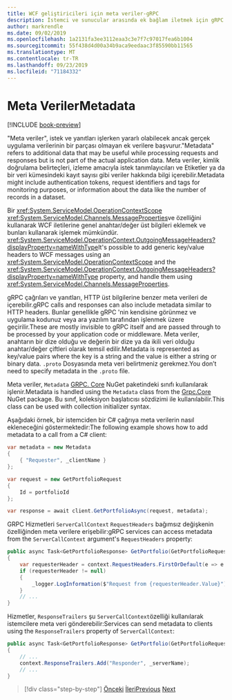 ```yaml
---
title: WCF geliştiricileri için meta veriler-gRPC
description: İstemci ve sunucular arasında ek bağlam iletmek için gRPC 'de meta veriler nasıl kullanılır
author: markrendle
ms.date: 09/02/2019
ms.openlocfilehash: 1a2131fa3ee3112eaa3c3e7f7c97017fea6b1004
ms.sourcegitcommit: 55f438d4d00a34b9aca9eedaac3f85590bb11565
ms.translationtype: MT
ms.contentlocale: tr-TR
ms.lasthandoff: 09/23/2019
ms.locfileid: "71184332"
---
```

# <a name="metadata"></a><span data-ttu-id="fcc21-103">Meta Veriler</span><span class="sxs-lookup"><span data-stu-id="fcc21-103">Metadata</span></span>

[!INCLUDE [book-preview](../../../includes/book-preview.md)]

<span data-ttu-id="fcc21-104">"Meta veriler", istek ve yanıtları işlerken yararlı olabilecek ancak gerçek uygulama verilerinin bir parçası olmayan ek verilere başvurur.</span><span class="sxs-lookup"><span data-stu-id="fcc21-104">"Metadata" refers to additional data that may be useful while processing requests and responses but is not part of the actual application data.</span></span> <span data-ttu-id="fcc21-105">Meta veriler, kimlik doğrulama belirteçleri, izleme amacıyla istek tanımlayıcıları ve Etiketler ya da bir veri kümesindeki kayıt sayısı gibi veriler hakkında bilgi içerebilir.</span><span class="sxs-lookup"><span data-stu-id="fcc21-105">Metadata might include authentication tokens, request identifiers and tags for monitoring purposes, or information about the data like the number of records in a dataset.</span></span>

<span data-ttu-id="fcc21-106">Bir <xref:System.ServiceModel.OperationContextScope> <xref:System.ServiceModel.Channels.MessageProperties>ve özelliğini kullanarak WCF iletilerine genel anahtar/değer üst bilgileri eklemek ve bunları kullanarak işlemek mümkündür. <xref:System.ServiceModel.OperationContext.OutgoingMessageHeaders?displayProperty=nameWithType></span><span class="sxs-lookup"><span data-stu-id="fcc21-106">It's possible to add generic key/value headers to WCF messages using an <xref:System.ServiceModel.OperationContextScope> and the <xref:System.ServiceModel.OperationContext.OutgoingMessageHeaders?displayProperty=nameWithType> property, and handle them using <xref:System.ServiceModel.Channels.MessageProperties>.</span></span>

<span data-ttu-id="fcc21-107">gRPC çağrıları ve yanıtları, HTTP üst bilgilerine benzer meta verileri de içerebilir.</span><span class="sxs-lookup"><span data-stu-id="fcc21-107">gRPC calls and responses can also include metadata similar to HTTP headers.</span></span> <span data-ttu-id="fcc21-108">Bunlar genellikle gRPC 'nin kendisine görünmez ve uygulama kodunuz veya ara yazılım tarafından işlenmek üzere geçirilir.</span><span class="sxs-lookup"><span data-stu-id="fcc21-108">These are mostly invisible to gRPC itself and are passed through to be processed by your application code or middleware.</span></span> <span data-ttu-id="fcc21-109">Meta veriler, anahtarın bir dize olduğu ve değerin bir dize ya da ikili veri olduğu anahtar/değer çiftleri olarak temsil edilir.</span><span class="sxs-lookup"><span data-stu-id="fcc21-109">Metadata is represented as key/value pairs where the key is a string and the value is either a string or binary data.</span></span> <span data-ttu-id="fcc21-110">`.proto` Dosyasında meta veri belirtmeniz gerekmez.</span><span class="sxs-lookup"><span data-stu-id="fcc21-110">You don’t need to specify metadata in the `.proto` file.</span></span>

<span data-ttu-id="fcc21-111">Meta veriler, `Metadata` [GRPC. Core](https://www.nuget.org/packages/Grpc.Core/) NuGet paketindeki sınıfı kullanılarak işlenir.</span><span class="sxs-lookup"><span data-stu-id="fcc21-111">Metadata is handled using the `Metadata` class from the [Grpc.Core](https://www.nuget.org/packages/Grpc.Core/) NuGet package.</span></span> <span data-ttu-id="fcc21-112">Bu sınıf, koleksiyon başlatıcısı sözdizimi ile kullanılabilir.</span><span class="sxs-lookup"><span data-stu-id="fcc21-112">This class can be used with collection initializer syntax.</span></span>

<span data-ttu-id="fcc21-113">Aşağıdaki örnek, bir istemciden bir C# çağrıya meta verilerin nasıl ekleneceğini göstermektedir:</span><span class="sxs-lookup"><span data-stu-id="fcc21-113">The following example shows how to add metadata to a call from a C# client:</span></span>

```csharp
var metadata = new Metadata
{
    { "Requester", _clientName }
};

var request = new GetPortfolioRequest
{
    Id = portfolioId
};

var response = await client.GetPortfolioAsync(request, metadata);
```

<span data-ttu-id="fcc21-114">GRPC Hizmetleri `ServerCallContext` `RequestHeaders` bağımsız değişkenin özelliğinden meta verilere erişebilir:</span><span class="sxs-lookup"><span data-stu-id="fcc21-114">gRPC services can access metadata from the `ServerCallContext` argument's `RequestHeaders` property:</span></span>

```csharp
public async Task<GetPortfolioResponse> GetPortfolio(GetPortfolioRequest request, ServerCallContext context)
{
    var requesterHeader = context.RequestHeaders.FirstOrDefault(e => e.Key == "Requester");
    if (requesterHeader != null)
    {
        _logger.LogInformation($"Request from {requesterHeader.Value}");
    }
    // ...
}
```

<span data-ttu-id="fcc21-115">Hizmetler, `ResponseTrailers` şu `ServerCallContext`özelliği kullanılarak istemcilere meta veri gönderebilir:</span><span class="sxs-lookup"><span data-stu-id="fcc21-115">Services can send metadata to clients using the `ResponseTrailers` property of `ServerCallContext`:</span></span>

```csharp
public async Task<GetPortfolioResponse> GetPortfolio(GetPortfolioRequest request, ServerCallContext context)
{
    // ...
    context.ResponseTrailers.Add("Responder", _serverName);
    // ...
}
```

>[!div class="step-by-step"]
><span data-ttu-id="fcc21-116">[Önceki](rpc-types.md)
>[İleri](error-handling.md)</span><span class="sxs-lookup"><span data-stu-id="fcc21-116">[Previous](rpc-types.md)
[Next](error-handling.md)</span></span>
